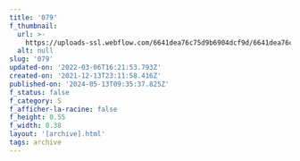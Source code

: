 ```yaml
---
title: '079'
f_thumbnail:
  url: >-
    https://uploads-ssl.webflow.com/6641dea76c75d9b6904dcf9d/6641dea76c75d9b6904dd244_079.jpg
  alt: null
slug: '079'
updated-on: '2022-03-06T16:21:53.793Z'
created-on: '2021-12-13T23:11:58.416Z'
published-on: '2024-05-13T09:35:37.825Z'
f_status: false
f_category: S
f_afficher-la-racine: false
f_height: 0.55
f_width: 0.38
layout: '[archive].html'
tags: archive
---
```



